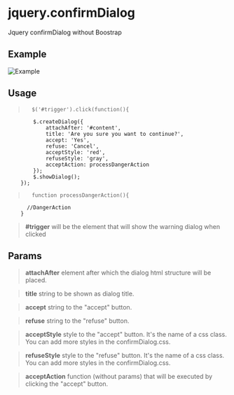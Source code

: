 # jquery.confirmDialog
Jquery confirmDialog without Boostrap

## Example
![Example](https://i.gyazo.com/55265fec5a154308982fa30f0c2f4b02.png)

## Usage

>		$('#trigger').click(function(){
			$.createDialog({
				attachAfter: '#content',
				title: 'Are you sure you want to continue?',
				accept: 'Yes',
				refuse: 'Cancel',
				acceptStyle: 'red',
				refuseStyle: 'gray',
				acceptAction: processDangerAction
			});
			$.showDialog();
		});
		
>		function processDangerAction(){
		  //DangerAction
		}
 

> **#trigger** will be the element that will show the warning dialog when clicked


## Params

> **attachAfter** element after which the dialog html structure will be placed.

> **title** string to be shown as dialog title.

> **accept** string to the "accept" button.

> **refuse** string to the "refuse" button.

> **acceptStyle** style to the "accept" button. It's the name of a css class. You can add more styles in the confirmDialog.css.

> **refuseStyle** style to the "refuse" button. It's the name of a css class. You can add more styles in the confirmDialog.css.

> **acceptAction** function (without params) that will be executed by clicking the "accept" button.
